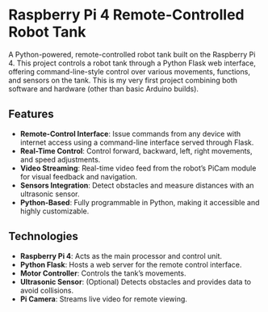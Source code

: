 # Raspberry Pi 4 Remote-Controlled Robot Tank

A Python-powered, remote-controlled robot tank built on the Raspberry Pi 4. This project controls a robot tank through a Python Flask web interface, offering command-line-style control over various movements, functions, and sensors on the tank. This is my very first project combining both software and hardware (other than basic Arduino builds).

## Features

- **Remote-Control Interface**: Issue commands from any device with internet access using a command-line interface served through Flask.
- **Real-Time Control**: Control forward, backward, left, right movements, and speed adjustments.
- **Video Streaming**: Real-time video feed from the robot’s PiCam module for visual feedback and navigation.
- **Sensors Integration**: Detect obstacles and measure distances with an ultrasonic sensor.
- **Python-Based**: Fully programmable in Python, making it accessible and highly customizable.

## Technologies

- **Raspberry Pi 4**: Acts as the main processor and control unit.
- **Python Flask**: Hosts a web server for the remote control interface.
- **Motor Controller**: Controls the tank’s movements.
- **Ultrasonic Sensor**: (Optional) Detects obstacles and provides data to avoid collisions.
- **Pi Camera**: Streams live video for remote viewing.
